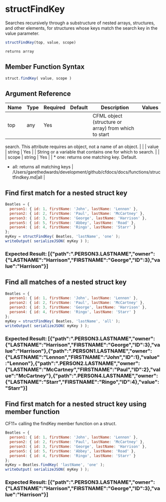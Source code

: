 # structFindKey

 Searches recursively through a substructure of nested arrays,
 structures, and other elements, for structures whose keys
 match the search key in the value parameter.

```javascript
structFindKey(top, value, scope)
```

```javascript
returns array
```

## Member Function Syntax

```javascript
struct.findKey( value, scope )
```

## Argument Reference

| Name | Type | Required | Default | Description | Values |
| --- | --- | --- | --- | --- | --- |
| top | any | Yes |  | CFML object (structure or array) from which to start
 search. This attribute requires an object, not a name of
 an object. |  |
| value | string | Yes |  | String or a variable that contains one for which to search. |  |
| scope | string | Yes |  | * one: returns one matching key. Default.
 * all: returns all matching keys | /Users/garethedwards/development/github/cfdocs/docs/functions/structfindkey.md|all |

## Find first match for a nested struct key

```javascript
Beatles = {
  person1: { id: 1, firstName: 'John', lastName: 'Lennon' },
  person2: { id: 2, firstName: 'Paul', lastName: 'McCartney' },
  person3: { id: 3, firstName: 'George', lastName: 'Harrison' },
  person5: { id: 5, firstName: 'Abbey', lastName: 'Road' },
  person4: { id: 4, firstName: 'Ringo', lastName: 'Starr' }
};
myKey = structFindKey( Beatles, 'lastName', 'one' );
writeOutput( serializeJSON( myKey ) );
```

### Expected Result: [{"path":".PERSON3.LASTNAME","owner":{"LASTNAME":"Harrison","FIRSTNAME":"George","ID":3},"value":"Harrison"}]

## Find all matches of a nested struct key

```javascript
Beatles = {
  person1: { id: 1, firstName: 'John', lastName: 'Lennon' },
  person2: { id: 2, firstName: 'Paul', lastName: 'McCartney' },
  person3: { id: 3, firstName: 'George', lastName: 'Harrison' },
  person4: { id: 4, firstName: 'Ringo', lastName: 'Starr' }
};
myKey = structFindKey( Beatles, 'lastName', 'all' );
writeOutput( serializeJSON( myKey ) );
```

### Expected Result: [{"path":".PERSON3.LASTNAME","owner":{"LASTNAME":"Harrison","FIRSTNAME":"George","ID":3},"value":"Harrison"},{"path":".PERSON1.LASTNAME","owner":{"LASTNAME":"Lennon","FIRSTNAME":"John","ID":1},"value":"Lennon"},{"path":".PERSON2.LASTNAME","owner":{"LASTNAME":"McCartney","FIRSTNAME":"Paul","ID":2},"value":"McCartney"},{"path":".PERSON4.LASTNAME","owner":{"LASTNAME":"Starr","FIRSTNAME":"Ringo","ID":4},"value":"Starr"}]

## Find first match for a nested struct key using member function

CF11+ calling the findKey member function on a struct.

```javascript
Beatles = {
  person1: { id: 1, firstName: 'John', lastName: 'Lennon' },
  person2: { id: 2, firstName: 'Paul', lastName: 'McCartney' },
  person3: { id: 3, firstName: 'George', lastName: 'Harrison' },
  person5: { id: 5, firstName: 'Abbey', lastName: 'Road' },
  person4: { id: 4, firstName: 'Ringo', lastName: 'Starr' }
};
myKey = Beatles.findKey( 'lastName', 'one' );
writeOutput( serializeJSON( myKey ) );
```

### Expected Result: [{"path":".PERSON3.LASTNAME","owner":{"LASTNAME":"Harrison","FIRSTNAME":"George","ID":3},"value":"Harrison"}]

